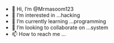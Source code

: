 - 👋 Hi, I’m @Mrmasoom123
- 👀 I’m interested in ...hacking 
- 🌱 I’m currently learning ...programming 
- 💞️ I’m looking to collaborate on ...system 
- 📫 How to reach me ...


<!---
Mrmasoom123/Mrmasoom123 is a ✨ special ✨ repository because its `README.md` (this file) appears on your GitHub profile.
You can click the Preview link to take a look at your changes.
--->
